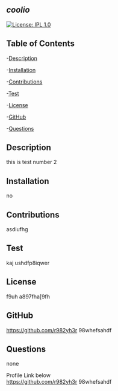 
  
  ## *coolio*
  
  [![License: IPL 1.0](https://img.shields.io/badge/License-IPL%201.0-blue.svg)](https://opensource.org/licenses/IPL-1.0)
  
  ## Table of Contents

  -[Description](#Description) <br>

  -[Installation](#Installation) <br>

  -[Contributions](#Contributions) <br>

  -[Test](#Test) <br>

  -[License](#License) <br>

  -[GitHub](#Github) <br>

  -[Questions](#Questions) <br>

  ## Description
  this is test number 2

  ## Installation
  no 

  ## Contributions
  asdiufhg

  ## Test
  kaj ushdfp8iqwer 

  ## License
  f9uh a897fha[9fh

  ## GitHub
  https://github.com/r982yh3r 98whefsahdf <br>

  ## Questions 
  none

  Profile Link below <br>
  https://github.com/r982yh3r 98whefsahdf <br>
